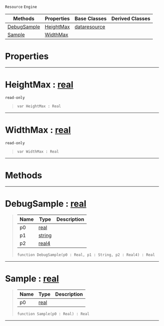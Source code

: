  `Resource` `Engine`



|Methods|Properties|Base Classes|Derived Classes|
|---|---|---|---|
|[DebugSample](samplecurve.md#debugsample-zilch-engine)|[HeightMax](samplecurve.md#heightmax-zilch-engine-do)|[dataresource](dataresource.md)| |
|[Sample](samplecurve.md#sample-zilch-engine-docum)|[WidthMax](samplecurve.md#widthmax-zilch-engine-doc)| | |


 #  Properties


---  
 #  HeightMax : [real](../nada_base_types/real.md)

 `read-only`

> 
> ```TS:Nada
> var HeightMax : Real


---  
 #  WidthMax : [real](../nada_base_types/real.md)

 `read-only`

> 
> ```TS:Nada
> var WidthMax : Real


---  
 #  Methods


---  
 #  DebugSample : [real](../nada_base_types/real.md)

> 
> |Name|Type|Description|
> |---|---|---|
> |p0|[real](../nada_base_types/real.md)| |
> |p1|[string](../nada_base_types/string.md)| |
> |p2|[real4](../nada_base_types/real4.md)| |
> ```TS:Nada
> function DebugSample(p0 : Real, p1 : String, p2 : Real4) : Real
> ``` 


---  
 #  Sample : [real](../nada_base_types/real.md)

> 
> |Name|Type|Description|
> |---|---|---|
> |p0|[real](../nada_base_types/real.md)| |
> ```TS:Nada
> function Sample(p0 : Real) : Real
> ``` 


---  
 

 
